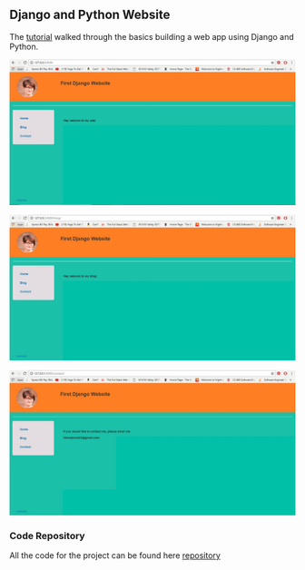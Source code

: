 ## Django and Python Website
The [tutorial](https://www.youtube.com/watch?v=FNQxxpM1yOs) walked through the basics building a web app using Django and Python.

![](img/django1.JPG?raw=true)

![](img/django2.JPG?raw=true)

![](img/django3.JPG?raw=true)


### Code Repository
All the code for the project can be found here [repository](https://github.com/hmadland/460/tree/master/Django/mysite)
